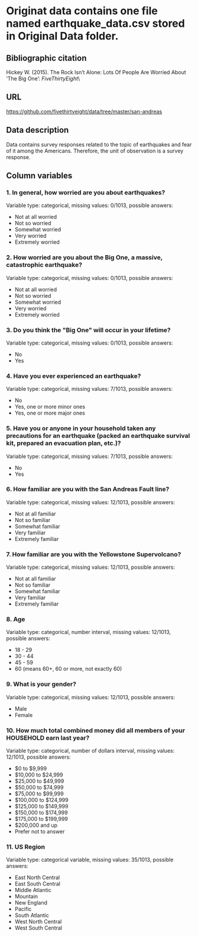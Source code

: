 # Originat data contains one file named earthquake_data.csv stored in Original Data folder.

## Bibliographic citation
Hickey W. (2015). The Rock Isn’t Alone: Lots Of People Are Worried About ‘The Big One’: *FiveThirtyEight*\

## URL
https://github.com/fivethirtyeight/data/tree/master/san-andreas

## Data description
Data contains survey responses related to the topic of earthquakes and fear of it among the Americans. Therefore, the unit of observation is a survey response.

## Column variables
### 1. In general, how worried are you about earthquakes?
Variable type: categorical, missing values: 0/1013, possible answers:
* Not at all worried
* Not so worried
* Somewhat worried
* Very worried
* Extremely worried
### 2. How worried are you about the Big One, a massive, catastrophic earthquake?
Variable type: categorical, missing values: 0/1013, possible answers:
* Not at all worried
* Not so worried
* Somewhat worried
* Very worried
* Extremely worried
### 3. Do you think the "Big One" will occur in your lifetime?
Variable type: categorical, missing values: 0/1013, possible answers:
* No
* Yes
### 4. Have you ever experienced an earthquake?
Variable type: categorical, missing values: 7/1013, possible answers:
* No
* Yes, one or more minor ones
* Yes, one or more major ones 
### 5. Have you or anyone in your household taken any precautions for an earthquake (packed an earthquake survival kit, prepared an evacuation plan, etc.)?
Variable type: categorical, missing values: 7/1013, possible answers:
* No
* Yes
### 6. How familiar are you with the San Andreas Fault line?
Variable type: categorical, missing values: 12/1013, possible answers:
* Not at all familiar
* Not so familiar
* Somewhat familiar
* Very familiar
* Extremely familiar
### 7. How familiar are you with the Yellowstone Supervolcano?
Variable type: categorical, missing values: 12/1013, possible answers:
* Not at all familiar
* Not so familiar
* Somewhat familiar
* Very familiar
* Extremely familiar
### 8. Age
Variable type: categorical, number interval, missing values: 12/1013, possible answers:
* 18 - 29
* 30 - 44
* 45 - 59
* 60 (means 60+, 60 or more, not exactly 60)
### 9. What is your gender?
Variable type: categorical, missing values: 12/1013, possible answers:
* Male
* Female
### 10. How much total combined money did all members of your HOUSEHOLD earn last year?
Variable type: categorical, number of dollars interval, missing values: 12/1013, possible answers:
* $0 to $9,999
* $10,000 to $24,999
* $25,000 to $49,999
* $50,000 to $74,999
* $75,000 to $99,999
* $100,000 to $124,999
* $125,000 to $149,999
* $150,000 to $174,999
* $175,000 to $199,999
* $200,000 and up
* Prefer not to answer
### 11. US Region
Variable type: categorical variable, missing values: 35/1013, possible answers:
* East North Central
* East South Central
* Middle Atlantic
* Mountain
* New England
* Pacific
* South Atlantic
* West North Central
* West South Central
